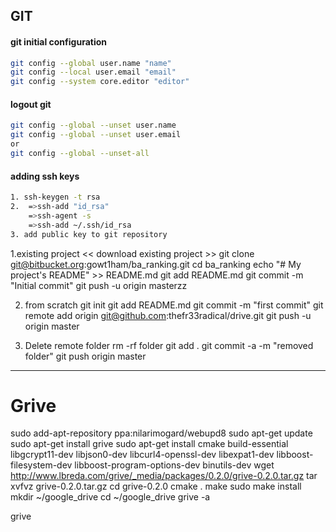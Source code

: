 ## GIT

#### git initial configuration
```sh
git config --global user.name "name"
git config --local user.email "email"
git config --system core.editor "editor"
```

#### logout git
```sh
git config --global --unset user.name
git config --global --unset user.email
or 
git config --global --unset-all
```

####    adding ssh keys 
```sh
1. ssh-keygen -t rsa 
2.  =>ssh-add "id_rsa"
    =>ssh-agent -s
    =>ssh-add ~/.ssh/id_rsa
3. add public key to git repository
```

1.existing project << download existing project >> 
git clone git@bitbucket.org:gowt1ham/ba_ranking.git
cd ba_ranking
echo "# My project's README" >> README.md
git add README.md
git commit -m "Initial commit"
git push -u origin masterzz

2. from scratch
git init
git add README.md
git commit -m "first commit"
git remote add origin git@github.com:thefr33radical/drive.git
git push -u origin master

3. Delete remote folder
rm -rf folder
git add .
git commit -a -m "removed folder"
git push origin master
--------------------------------------------------------------------------------------------------
# Grive

sudo add-apt-repository ppa:nilarimogard/webupd8
sudo apt-get update
sudo apt-get install grive
sudo apt-get install cmake build-essential libgcrypt11-dev libjson0-dev libcurl4-openssl-dev libexpat1-dev libboost-filesystem-dev libboost-program-options-dev binutils-dev
wget http://www.lbreda.com/grive/_media/packages/0.2.0/grive-0.2.0.tar.gz
tar xvfvz grive-0.2.0.tar.gz
cd grive-0.2.0
cmake .
make
sudo make install
mkdir ~/google_drive
cd ~/google_drive
grive -a

grive


